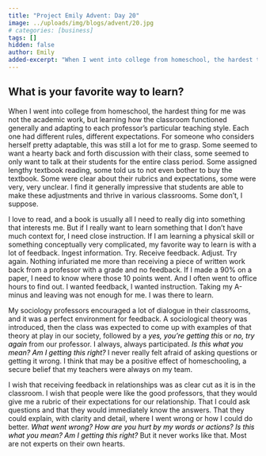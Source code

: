 ```yaml
---
title: "Project Emily Advent: Day 20"
image: ../uploads/img/blogs/advent/20.jpg
# categories: [business]
tags: []
hidden: false
author: Emily
added-excerpt: "When I went into college from homeschool, the hardest thing for me was not the academic work, but learning how the classroom functioned generally and adapting to each professor’s particular teaching style. Each one had different rules, different expectations. For someone who considers herself pretty adaptable, this was still a lot for me to grasp. Some seemed to want a hearty back and forth discussion with their class, some seemed to only want to talk at their students for the entire class period."
---
```


<style> em {color: black;} p a {color: #f0506e;}</style>

## What is your favorite way to learn?

When I went into college from homeschool, the hardest thing for me was not the academic work, but learning how the classroom functioned generally and adapting to each professor’s particular teaching style. Each one had different rules, different expectations. For someone who considers herself pretty adaptable, this was still a lot for me to grasp. Some seemed to want a hearty back and forth discussion with their class, some seemed to only want to talk at their students for the entire class period. Some assigned lengthy textbook reading, some told us to not even bother to buy the textbook. Some were clear about their rubrics and expectations, some were very, very unclear. I find it generally impressive that students are able to make these adjustments and thrive in various classrooms. Some don’t, I suppose.

I love to read, and a book is usually all I need to really dig into something that interests me. But if I really want to learn something that I don’t have much context for, I need close instruction. If I am learning a physical skill or something conceptually very complicated, my favorite way to learn is with a lot of feedback. Ingest information. Try. Receive feedback. Adjust. Try again. Nothing infuriated me more than receiving a piece of written work back from a professor with a grade and no feedback. If I made a 90% on a paper, I need to know where those 10 points went. And I often went to office hours to find out. I wanted feedback, I wanted instruction. Taking my A-minus and leaving was not enough for me. I was there to learn.

My sociology professors encouraged a lot of dialogue in their classrooms, and it was a perfect environment for feedback. A sociological theory was introduced, then the class was expected to come up with examples of that theory at play in our society, followed by a _yes, you’re getting this_ or _no, try again_ from our professor. I always, always participated. _Is this what you mean? Am I getting this right?_ I never really felt afraid of asking questions or getting it wrong. I think that may be a positive effect of homeschooling, a secure belief that my teachers were always on my team.

I wish that receiving feedback in relationships was as clear cut as it is in the classroom. I wish that people were like the good professors, that they would give me a rubric of their expectations for our relationship. That I could ask questions and that they would immediately know the answers. That they could explain, with clarity and detail, where I went wrong or how I could do better. _What went wrong? How are you hurt by my words or actions? Is this what you mean? Am I getting this right?_ But it never works like that. Most are not experts on their own hearts.
